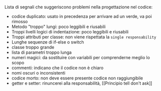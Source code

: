 Lista di segnali che suggeriscono problemi nella progettazione nel codice:
- codice duplicato: usato in precedenza per arrivare ad un verde, va poi rimosso
- Metodo "troppo" lungi: poco leggibili e riusabili
- Troppi livelli logici di indentazione: poco leggibili e riusabili
- Troppi attributi per classe: non viene rispettata la `single responsability`
- Lunghe sequenze di if-else o switch
- classe troppo grande
- lista di parametri troppo lunga
- numeri magici: da sostituire con variabili per comprenderne meglio lo scopo
- commenti: indicano che il codice non è chiaro
- nomi oscuri o inconsistenti
- codice morto: non deve essere presente codice non raggiungibile
- getter e setter: rinuncerei alla responsabilità, [[Principio tell don't ask]]